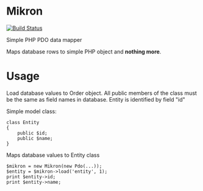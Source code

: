 Mikron
======

[![Build Status](https://travis-ci.org/fordnox/mikron.svg)](https://travis-ci.org/fordnox/mikron)

Simple PHP PDO data mapper

Maps database rows to simple PHP object and **nothing more**.

Usage
======

Load database values to Order object. All public members of the class must be the same as field names in database.
Entity is identified by field "id"

Simple model class:

    class Entity
    {
        public $id;
        public $name;
    }

Maps database values to Entity class

    $mikron = new Mikron(new Pdo(...));
    $entity = $mikron->load('entity', 1);
    print $entity->id;
    print $entity->name;
